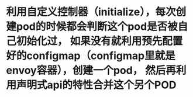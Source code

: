 # 利用自定义控制器（initialize），每次创建pod的时候都会判断这个pod是否被自己初始化过， 如果没有就利用预先配置好的configmap（configmap里就是envoy容器），创建一个pod， 然后再利用声明式api的特性合并这个另个POD